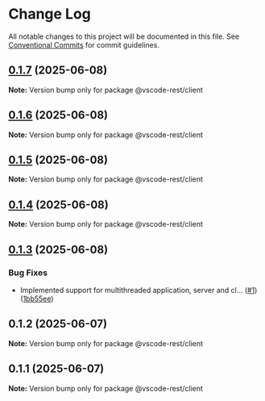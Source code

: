 # Change Log

All notable changes to this project will be documented in this file.
See [Conventional Commits](https://conventionalcommits.org) for commit guidelines.

## [0.1.7](https://github.com/orshefi/vscode-extension-rest-webview/compare/v0.1.6...v0.1.7) (2025-06-08)

**Note:** Version bump only for package @vscode-rest/client

## [0.1.6](https://github.com/orshefi/vscode-extension-rest-webview/compare/v0.1.5...v0.1.6) (2025-06-08)

**Note:** Version bump only for package @vscode-rest/client

## [0.1.5](https://github.com/orshefi/vscode-extension-rest-webview/compare/v0.1.4...v0.1.5) (2025-06-08)

**Note:** Version bump only for package @vscode-rest/client

## [0.1.4](https://github.com/orshefi/vscode-extension-rest-webview/compare/v0.1.3...v0.1.4) (2025-06-08)

**Note:** Version bump only for package @vscode-rest/client

## [0.1.3](https://github.com/orshefi/vscode-extension-rest-webview/compare/v0.1.2...v0.1.3) (2025-06-08)

### Bug Fixes

- Implemented support for multithreaded application, server and cl… ([#1](https://github.com/orshefi/vscode-extension-rest-webview/issues/1)) ([1bb55ee](https://github.com/orshefi/vscode-extension-rest-webview/commit/1bb55ee4d560cbe87144908a48e00ffa37465832))

## 0.1.2 (2025-06-07)

**Note:** Version bump only for package @vscode-rest/client

## 0.1.1 (2025-06-07)

**Note:** Version bump only for package @vscode-rest/client
